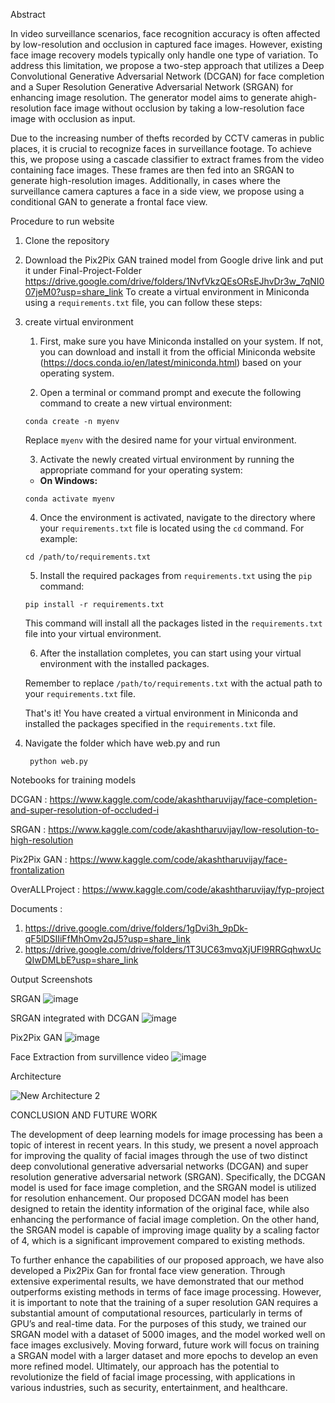 Abstract 

In video surveillance scenarios, face recognition accuracy is often affected by low-resolution and occlusion in captured face images. However, existing face image recovery models typically only handle one type of variation. To address this limitation, we propose a two-step approach that utilizes a Deep Convolutional Generative Adversarial Network (DCGAN) for face completion and a Super Resolution Generative Adversarial Network (SRGAN) for enhancing image resolution. The generator model aims to generate ahigh-resolution face image without occlusion by taking a low-resolution face image with occlusion as input.

Due to the increasing number of thefts recorded by CCTV cameras in public places, it is crucial to recognize faces in surveillance footage. To achieve this, we propose using a cascade classifier to extract frames from the video containing face images. These frames are then fed into an SRGAN to generate high-resolution images. Additionally, in cases where the surveillance camera captures a face in a side view, we propose using a conditional GAN to generate a frontal face view.

Procedure to run website

1. Clone the repository
2. Download the Pix2Pix GAN trained model from Google drive link and put it under Final-Project-Folder https://drive.google.com/drive/folders/1NvfVkzQEsORsEJhvDr3w_7qNI007jeM0?usp=share_link
To create a virtual environment in Miniconda using a `requirements.txt` file, you can follow these steps:
3. create virtual environment
    1. First, make sure you have Miniconda installed on your system. If not, you can download and install it from the official Miniconda website              (https://docs.conda.io/en/latest/miniconda.html) based on your operating system.

    2. Open a terminal or command prompt and execute the following command to create a new virtual environment:

   ```shell
   conda create -n myenv
   ```

   Replace `myenv` with the desired name for your virtual environment.

    3. Activate the newly created virtual environment by running the appropriate command for your operating system:

    - **On Windows:**

     ```shell
     conda activate myenv
     ```


    4. Once the environment is activated, navigate to the directory where your `requirements.txt` file is located using the `cd` command. For example:

    ```shell
    cd /path/to/requirements.txt
    ```

    5. Install the required packages from `requirements.txt` using the `pip` command:

    ```shell
    pip install -r requirements.txt
    ```

    This command will install all the packages listed in the `requirements.txt` file into your virtual environment.

    6. After the installation completes, you can start using your virtual environment with the installed packages.

    Remember to replace `/path/to/requirements.txt` with the actual path to your `requirements.txt` file.

    That's it! You have created a virtual environment in Miniconda and installed the packages specified in the `requirements.txt` file.

4. Navigate the folder which have web.py and run 
     ```shell
      python web.py
     ```


Notebooks for training models

DCGAN           : https://www.kaggle.com/code/akashtharuvijay/face-completion-and-super-resolution-of-occluded-i

SRGAN           : https://www.kaggle.com/code/akashtharuvijay/low-resolution-to-high-resolution

Pix2Pix GAN     : https://www.kaggle.com/code/akashtharuvijay/face-frontalization

OverALLProject  : https://www.kaggle.com/code/akashtharuvijay/fyp-project

Documents :
1. https://drive.google.com/drive/folders/1gDvi3h_9pDk-qF5lDSIIiFfMhOmv2qJ5?usp=share_link
2. https://drive.google.com/drive/folders/1T3UC63mvqXjUFl9RRGqhwxUcQIwDMLbE?usp=share_link

Output Screenshots 

SRGAN 
![image](https://github.com/vijaysaravanan1812/Final-Year-Project/assets/61357538/707c03ae-6e20-43d5-88cb-b128ba5eafcb)

SRGAN integrated with DCGAN
![image](https://github.com/vijaysaravanan1812/Final-Year-Project/assets/61357538/8178b1f4-e503-4f47-b38f-b6314b2b4da7)

Pix2Pix GAN
![image](https://github.com/vijaysaravanan1812/Final-Year-Project/assets/61357538/cc2979b5-8a4e-4e0d-867c-e1cf543aa91b)

Face Extraction from survillence video
![image](https://github.com/vijaysaravanan1812/Final-Year-Project/assets/61357538/e929bceb-7ae8-4959-986d-fe981f82cc75)

Architecture

![New Architecture 2](https://github.com/vijaysaravanan1812/Final-Year-Project/assets/61357538/652c6e59-3515-431c-b3b1-453c47af4a89)

CONCLUSION AND FUTURE WORK

The development of deep learning models for image processing has
been a topic of interest in recent years. In this study, we present a novel approach
for improving the quality of facial images through the use of two distinct deep
convolutional generative adversarial networks (DCGAN) and super resolution
generative adversarial network (SRGAN). Specifically, the DCGAN model is
used for face image completion, and the SRGAN model is utilized for resolution
enhancement. Our proposed DCGAN model has been designed to retain the
identity information of the original face, while also enhancing the performance
of facial image completion. On the other hand, the SRGAN model is capable
of improving image quality by a scaling factor of 4, which is a significant
improvement compared to existing methods.

To further enhance the capabilities of our proposed approach,
we have also developed a Pix2Pix Gan for frontal face view generation.
Through extensive experimental results, we have demonstrated that our method
outperforms existing methods in terms of face image processing. However,
it is important to note that the training of a super resolution GAN requires a
substantial amount of computational resources, particularly in terms of GPU’s
and real-time data. For the purposes of this study, we trained our SRGAN model
with a dataset of 5000 images, and the model worked well on face images
exclusively. Moving forward, future work will focus on training a SRGAN
model with a larger dataset and more epochs to develop an even more refined
model. Ultimately, our approach has the potential to revolutionize the field of
facial image processing, with applications in various industries, such as security,
entertainment, and healthcare.





